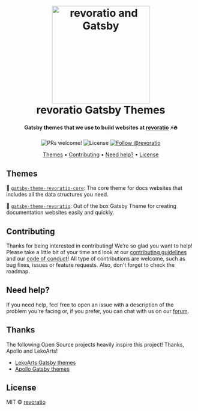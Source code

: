 <h1 align="center">
  <br>
  <img src="https://storage.googleapis.com/golden-wind/github/gatsby-themes-logo.svg" alt="revoratio and Gatsby" width="260">
  <br>
  revoratio Gatsby Themes
  <br>
</h1>

<h4 align="center">Gatsby themes that we use to build websites at <a href="https://revoratio.com.br?utm_source=github-gatsby-themes" target="_blank">revoratio</a> ⚡️🔥</h4>

<p align="center">
  <img src="https://img.shields.io/badge/PRs-welcome-%238257E6.svg" alt="PRs welcome!" />

  <img alt="License" src="https://img.shields.io/badge/license-MIT-%238257E6">

  <a href="https://twitter.com/intent/follow?screen_name=revoratio">
    <img src="https://img.shields.io/twitter/follow/revoratio.svg?label=Follow%20@revoratio" alt="Follow @revoratio" />
  </a>
</p>

<p align="center">
  <a href="#themes">Themes</a> •
  <a href="#contributing">Contributing</a> •
  <a href="#need-help">Need help?</a> •
  <a href="#license">License</a>
</p>

## Themes

🚀 [`gatsby-theme-revoratio-core`](./@revoratio/gatsby-theme-revoratio-core): The core theme for docs websites that includes all the data structures you need.

🚀 [`gatsby-theme-revoratio`](./@revoratio/gatsby-theme-revoratio): Out of the box Gatsby Theme for creating documentation websites easily and quickly.

## Contributing

Thanks for being interested in contributing! We’re so glad you want to help! Please take a little bit of your time and look at our [contributing guidelines](.github/CONTRIBUTING.md) and our
[code of conduct](.github/CODE_OF_CONDUCT.md)! All type of contributions are welcome, such as bug fixes, issues or feature requests. Also, don't forget to check the roadmap.

## Need help?

If you need help, feel free to open an issue with a description of the problem
you're facing or, if you prefer, you can chat with us on our
[forum](https://github.com/revoratio/gatsby-themes/discussions).

## Thanks

The following Open Source projects heavily inspire this project! Thanks, Apollo and LekoArts!

- [LekoArts Gatsby themes](https://github.com/LekoArts/gatsby-themes)
- [Apollo Gatsby themes](https://github.com/apollographql/gatsby-theme-apollo)

## License

MIT © [revoratio](https://github.com/revoratio)
